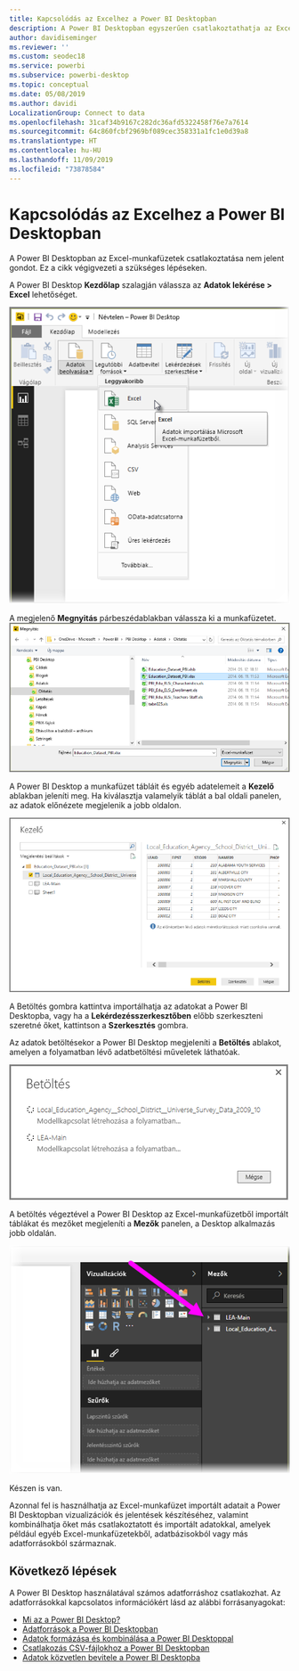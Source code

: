 ```yaml
---
title: Kapcsolódás az Excelhez a Power BI Desktopban
description: A Power BI Desktopban egyszerűen csatlakoztathatja az Excel-munkafüzeteket, és használhatja azok adatait.
author: davidiseminger
ms.reviewer: ''
ms.custom: seodec18
ms.service: powerbi
ms.subservice: powerbi-desktop
ms.topic: conceptual
ms.date: 05/08/2019
ms.author: davidi
LocalizationGroup: Connect to data
ms.openlocfilehash: 31caf34b9167c282dc36afd5322458f76e7a7614
ms.sourcegitcommit: 64c860fcbf2969bf089cec358331a1fc1e0d39a8
ms.translationtype: HT
ms.contentlocale: hu-HU
ms.lasthandoff: 11/09/2019
ms.locfileid: "73878584"
---
```

# <a name="connect-to-excel-in-power-bi-desktop"></a>Kapcsolódás az Excelhez a Power BI Desktopban
A Power BI Desktopban az Excel-munkafüzetek csatlakoztatása nem jelent gondot. Ez a cikk végigvezeti a szükséges lépéseken.

A Power BI Desktop **Kezdőlap** szalagján válassza az **Adatok lekérése > Excel** lehetőséget.

![](media/desktop-connect-excel/connect_to_excel_1.png)

A megjelenő **Megnyitás** párbeszédablakban válassza ki a munkafüzetet.
![](media/desktop-connect-excel/connect_to_excel_2.png)

A Power BI Desktop a munkafüzet tábláit és egyéb adatelemeit a **Kezelő** ablakban jeleníti meg. Ha kiválasztja valamelyik táblát a bal oldali panelen, az adatok előnézete megjelenik a jobb oldalon.

![](media/desktop-connect-excel/connect_to_excel_3.png)

A Betöltés gombra kattintva importálhatja az adatokat a Power BI Desktopba, vagy ha a **Lekérdezésszerkesztőben** előbb szerkeszteni szeretné őket, kattintson a **Szerkesztés** gombra.

Az adatok betöltésekor a Power BI Desktop megjeleníti a **Betöltés** ablakot, amelyen a folyamatban lévő adatbetöltési műveletek láthatóak.  

![](media/desktop-connect-excel/connect_to_excel_4.png)

A betöltés végeztével a Power BI Desktop az Excel-munkafüzetből importált táblákat és mezőket megjeleníti a **Mezők** panelen, a Desktop alkalmazás jobb oldalán.

![](media/desktop-connect-excel/connect_to_excel_5.png)

Készen is van.

Azonnal fel is használhatja az Excel-munkafüzet importált adatait a Power BI Desktopban vizualizációk és jelentések készítéséhez, valamint kombinálhatja őket más csatlakoztatott és importált adatokkal, amelyek például egyéb Excel-munkafüzetekből, adatbázisokból vagy más adatforrásokból származnak.

## <a name="next-steps"></a>Következő lépések
A Power BI Desktop használatával számos adatforráshoz csatlakozhat. Az adatforrásokkal kapcsolatos információkért lásd az alábbi forrásanyagokat:

* [Mi az a Power BI Desktop?](desktop-what-is-desktop.md)
* [Adatforrások a Power BI Desktopban](desktop-data-sources.md)
* [Adatok formázása és kombinálása a Power BI Desktoppal](desktop-shape-and-combine-data.md)
* [Csatlakozás CSV-fájlokhoz a Power BI Desktopban](desktop-connect-csv.md)   
* [Adatok közvetlen bevitele a Power BI Desktopba](desktop-enter-data-directly-into-desktop.md)   

